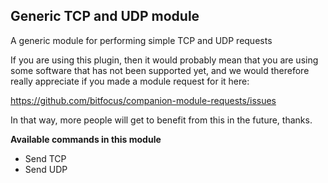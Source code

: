 ## Generic TCP and UDP module

A generic module for performing simple TCP and UDP requests

If you are using this plugin, 
then it would probably mean that you are using some software that has not been supported yet, 
and we would therefore really appreciate if you made a module request for it here:

https://github.com/bitfocus/companion-module-requests/issues

In that way, more people will get to benefit from this in the future, thanks. 

**Available commands in this module**

* Send TCP
* Send UDP